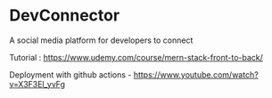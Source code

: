 # DevConnector
A social media platform for developers to connect

Tutorial : https://www.udemy.com/course/mern-stack-front-to-back/


Deployment with github actions - https://www.youtube.com/watch?v=X3F3El_yvFg